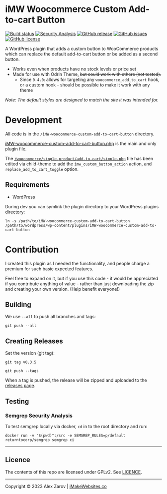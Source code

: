 # iMW Woocommerce Custom Add-to-cart Button
[![Build status](https://github.com/Triex/iMW-woocommerce-custom-add-to-cart-button/actions/workflows/release.yml/badge.svg)](https://github.com/Triex/iMW-woocommerce-custom-add-to-cart-button/actions/workflows/release.yml)
[![Security Analysis](https://github.com/Triex/iMW-woocommerce-custom-add-to-cart-button/actions/workflows/semgrep-analysis.yml/badge.svg)](https://github.com/Triex/iMW-woocommerce-custom-add-to-cart-button/actions/workflows/semgrep-analysis.yml)
[![GitHub release](https://img.shields.io/github/release/Triex/iMW-woocommerce-custom-add-to-cart-button.svg)](https://github.com/Triex/iMW-woocommerce-custom-add-to-cart-button/releases)
[![GitHub issues](https://img.shields.io/github/issues/Triex/iMW-woocommerce-custom-add-to-cart-button.svg)](https://github.com/Triex/iMW-woocommerce-custom-add-to-cart-button/issues)
[![GitHub license](https://img.shields.io/badge/license-GPLv2-blue.svg)](https://github.com/Triex/iMW-woocommerce-custom-add-to-cart-button/blob/master/LICENSE)

A WordPress plugin that adds a custom button to WooCommerce products which can replace the default add-to-cart button or be added as a second button.

- Works even when products have no stock levels or price set
- Made for use with Odrin Theme, ~~but could work with others (not tested).~~
  - Since `0.4.0`: allows for targeting any `woocommerce_add_to_cart` hook, or a custom hook - should be possible to make it work with any theme

_Note: The default styles are designed to match the site it was intended for._

# Development

All code is in the `/iMW-woocommerce-custom-add-to-cart-button` directory.

[iMW-woocommerce-custom-add-to-cart-button.php](iMW-woocommerce-custom-add-to-cart-button/iMW-woocommerce-custom-add-to-cart-button.php) is the main and only plugin file.

The [`/woocommerce/single-product/add-to-cart/simple.php`](https://github.com/Triex/iMW-woocommerce-custom-add-to-cart-button/blob/master/wp-content/themes/odrin-child/woocommerce/single-product/add-to-cart/simple.php) file has been edited via child-theme to add the `imw_custom_button_action` action, and `replace_add_to_cart_toggle` option.

## Requirements

- WordPress


During dev you can symlink the plugin directory to your WordPress plugins directory:

```
ln -s /path/to/iMW-woocommerce-custom-add-to-cart-button /path/to/wordpress/wp-content/plugins/iMW-woocommerce-custom-add-to-cart-button
```

# Contribution

I created this plugin as I needed the functionality, and people charge a premium for such basic expected features.

Feel free to expand on it, but if you use this code - it would be appreciated if you contribute anything of value - rather than just downloading the zip and creating your own version. (Help benefit everyone!)

## Building

We use `--all` to push all branches and tags:

```
git push --all
```

## Creating Releases

Set the version (git tag):

```
git tag v0.3.5
```

```
git push --tags
```

When a tag is pushed, the release will be zipped and uploaded to the [releases page](https://github.com/Triex/iMW-woocommerce-custom-add-to-cart-button/releases).

## Testing

### Semgrep Security Analysis

To test semgrep locally via docker, `cd` in to the root directory and run:

```
docker run -v "$(pwd)":/src -e SEMGREP_RULES=p/default returntocorp/semgrep semgrep ci
```

-----

## Licence

The contents of this repo are licensed under GPLv2. See [LICENCE](LICENSE).

-----

Copyright © 2023 Alex Zarov | [iMakeWebsites.co](https://iMakeWebsites.co)
